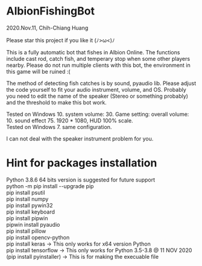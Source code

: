 # AlbionFishingBot
2020.Nov.11, Chih-Chiang Huang

Please star this project if you like it (ﾉ>ω<)ﾉ

This is a fully automatic bot that fishes in Albion Online. The functions include cast rod, catch fish, and temperary stop when some other players nearby. Please do not run multiple clients with this bot, the environment in this game will be ruined :(

The method of detecting fish catches is by sound, pyaudio lib. Please adjust the code yourself to fit your audio instrument, volume, and OS. Probably you need to edit the name of the speaker (Stereo or something probably) and the threshold to make this bot work.

Tested on Windows 10. system volume: 30. Game setting: overall volume: 10. sound effect 75. 1920 * 1080, HUD 100% scale.  
Tested on Windows 7.  same configuration.

I can not deal with the speaker instrument problem for you.


# Hint for packages installation
Python 3.8.6 64 bits version is suggested for future support  
python -m pip install --upgrade pip  
pip install psutil  
pip install numpy  
pip install pywin32  
pip install keyboard  
pip install pipwin  
pipwin install pyaudio  
pip install pillow  
pip install opencv-python  
pip install keras         -> This only works for x64 version Python  
pip install tensorflow    -> This only works for Python 3.5-3.8 @ 11 NOV 2020  
(pip install pyinstaller) -> This is for making the execuable file
